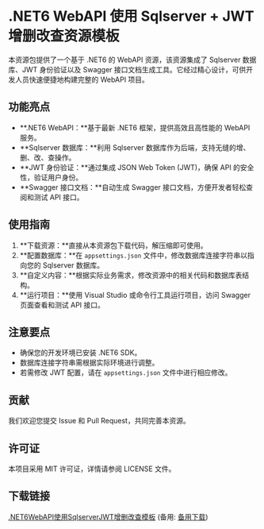  # **.NET6 WebAPI 使用 Sqlserver + JWT 增删改查资源模板**

 本资源包提供了一个基于 .NET6 的 WebAPI 资源，该资源集成了 Sqlserver 数据库、JWT 身份验证以及 Swagger 接口文档生成工具。它经过精心设计，可供开发人员快速便捷地构建完整的 WebAPI 项目。

 ## 功能亮点

 - **.NET6 WebAPI：**基于最新 .NET6 框架，提供高效且高性能的 WebAPI 服务。
 - **Sqlserver 数据库：**利用 Sqlserver 数据库作为后端，支持无缝的增、删、改、查操作。
 - **JWT 身份验证：**通过集成 JSON Web Token (JWT)，确保 API 的安全性，验证用户身份。
 - **Swagger 接口文档：**自动生成 Swagger 接口文档，方便开发者轻松查阅和测试 API 接口。

 ## 使用指南

 1. **下载资源：**直接从本资源包下载代码，解压缩即可使用。
 2. **配置数据库：**在 `appsettings.json` 文件中，修改数据库连接字符串以指向您的 Sqlserver 数据库。
 3. **自定义内容：**根据实际业务需求，修改资源中的相关代码和数据库表结构。
 4. **运行项目：**使用 Visual Studio 或命令行工具运行项目，访问 Swagger 页面查看和测试 API 接口。

 ## 注意要点

 - 确保您的开发环境已安装 .NET6 SDK。
 - 数据库连接字符串需根据实际环境进行调整。
 - 若需修改 JWT 配置，请在 `appsettings.json` 文件中进行相应修改。

 ## 贡献

 我们欢迎您提交 Issue 和 Pull Request，共同完善本资源。

 ## 许可证

 本项目采用 MIT 许可证，详情请参阅 LICENSE 文件。

 ## 下载链接
 [.NET6WebAPI使用SqlserverJWT增删改查模板](https://pan.quark.cn/s/06e97b9e687d) (备用: [备用下载](https://pan.baidu.com/s/1E3eQHzXeU32FHV16XOq3Ag?pwd=1234))
